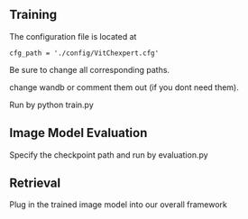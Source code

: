 ## Training 


The configuration file is located at 

    cfg_path = './config/VitChexpert.cfg'

Be sure to change all corresponding paths. 

change wandb or comment them out (if you dont need them). 

Run by python train.py 


## Image Model Evaluation

Specify the checkpoint path and run by evaluation.py


## Retrieval

Plug in the trained image model into our overall framework